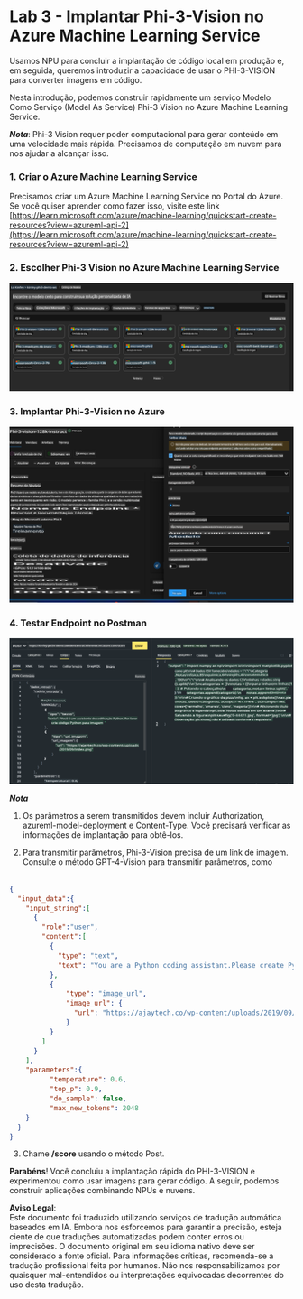 # **Lab 3 - Implantar Phi-3-Vision no Azure Machine Learning Service**

Usamos NPU para concluir a implantação de código local em produção e, em seguida, queremos introduzir a capacidade de usar o PHI-3-VISION para converter imagens em código.

Nesta introdução, podemos construir rapidamente um serviço Modelo Como Serviço (Model As Service) Phi-3 Vision no Azure Machine Learning Service.

***Nota***: Phi-3 Vision requer poder computacional para gerar conteúdo em uma velocidade mais rápida. Precisamos de computação em nuvem para nos ajudar a alcançar isso.


### **1. Criar o Azure Machine Learning Service**

Precisamos criar um Azure Machine Learning Service no Portal do Azure. Se você quiser aprender como fazer isso, visite este link [https://learn.microsoft.com/azure/machine-learning/quickstart-create-resources?view=azureml-api-2](https://learn.microsoft.com/azure/machine-learning/quickstart-create-resources?view=azureml-api-2)


### **2. Escolher Phi-3 Vision no Azure Machine Learning Service**

![Catálogo](../../../../../../../../../translated_images/vison_catalog.e04e9e5f2b6ff115fff30e793e54e617da07251c7b192e1a68e6b050917f45aa.pt.png)


### **3. Implantar Phi-3-Vision no Azure**

![Implantar](../../../../../../../../../translated_images/vision_deploy.c0582d08b5d49675c643f3bedc04ae106957304f3cd4702406fa08bea80ba213.pt.png)


### **4. Testar Endpoint no Postman**

![Testar](../../../../../../../../../translated_images/vision_test.fb4ff33607077153c7b5dcf37648dc5a9cb550824aeba89963e6b270314fc554.pt.png)


***Nota***

1. Os parâmetros a serem transmitidos devem incluir Authorization, azureml-model-deployment e Content-Type. Você precisará verificar as informações de implantação para obtê-los.

2. Para transmitir parâmetros, Phi-3-Vision precisa de um link de imagem. Consulte o método GPT-4-Vision para transmitir parâmetros, como

```json

{
  "input_data":{
    "input_string":[
      {
        "role":"user",
        "content":[ 
          {
            "type": "text",
            "text": "You are a Python coding assistant.Please create Python code for image "
          },
          {
              "type": "image_url",
              "image_url": {
                "url": "https://ajaytech.co/wp-content/uploads/2019/09/index.png"
              }
          }
        ]
      }
    ],
    "parameters":{
          "temperature": 0.6,
          "top_p": 0.9,
          "do_sample": false,
          "max_new_tokens": 2048
    }
  }
}

```

3. Chame **/score** usando o método Post.

**Parabéns**! Você concluiu a implantação rápida do PHI-3-VISION e experimentou como usar imagens para gerar código. A seguir, podemos construir aplicações combinando NPUs e nuvens.

**Aviso Legal**:  
Este documento foi traduzido utilizando serviços de tradução automática baseados em IA. Embora nos esforcemos para garantir a precisão, esteja ciente de que traduções automatizadas podem conter erros ou imprecisões. O documento original em seu idioma nativo deve ser considerado a fonte oficial. Para informações críticas, recomenda-se a tradução profissional feita por humanos. Não nos responsabilizamos por quaisquer mal-entendidos ou interpretações equivocadas decorrentes do uso desta tradução.